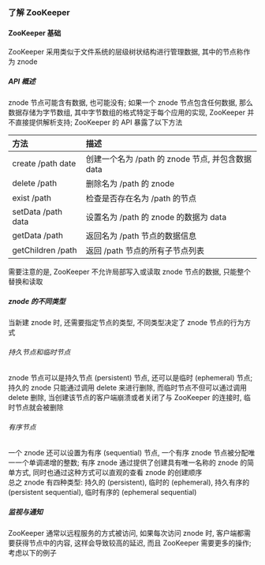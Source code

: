 ### 了解 ZooKeeper

#### ZooKeeper 基础
ZooKeeper 采用类似于文件系统的层级树状结构进行管理数据, 其中的节点称作为 znode

##### API 概述
znode 节点可能含有数据, 也可能没有; 如果一个 znode 节点包含任何数据, 那么数据存储为字节数组, 其中字节数组的格式特定于每个应用的实现, ZooKeeper  并不直接提供解析支持; ZooKeeper 的 API 暴露了以下方法

| 方法 | 描述 |
| :--- | :--- |
| create /path date | 创建一个名为 /path 的 znode 节点, 并包含数据 data |
| delete /path | 删除名为 /path 的 znode |
| exist /path | 检查是否存在名为 /path 的节点 |
| setData /path data | 设置名为 /path 的 znode 的数据为 data |
| getData /path | 返回名为 /path 节点的数据信息 |
| getChildren /path | 返回 /path 节点的所有子节点列表 |

需要注意的是, ZooKeeper 不允许局部写入或读取 znode 节点的数据, 只能整个替换和读取

##### znode 的不同类型
当新建 znode 时, 还需要指定节点的类型, 不同类型决定了 znode 节点的行为方式

###### 持久节点和临时节点
znode 节点可以是持久节点 (persistent) 节点, 还可以是临时 (ephemeral) 节点; 持久的 znode 只能通过调用 delete 来进行删除, 而临时节点不但可以通过调用 delete 删除, 当创建该节点的客户端崩溃或者关闭了与 ZooKeeper 的连接时, 临时节点就会被删除

###### 有序节点
一个 znode 还可以设置为有序 (sequential) 节点, 一个有序 znode 节点被分配唯一一个单调递增的整数; 有序 znode 通过提供了创建具有唯一名称的 znode 的简单方式, 同时也通过这种方式可以直观的查看 znode 的创建顺序  
总之 znode 有四种类型: 持久的 (persistent), 临时的 (ephemeral), 持久有序的 (persistent sequential), 临时有序的 (ephemeral sequential)

##### 监视与通知
ZooKeeper 通常以远程服务的方式被访问, 如果每次访问 znode 时, 客户端都需要获得节点中的内容, 这样会导致较高的延迟, 而且 ZooKeeper 需要更多的操作; 考虑以下的例子
